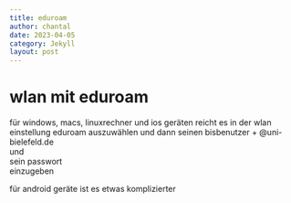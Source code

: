 ```yaml
---
title: eduroam
author: chantal
date: 2023-04-05
category: Jekyll
layout: post
---
```


# wlan mit eduroam

für windows, macs, linuxrechner und ios geräten reicht es in der wlan einstellung eduroam auszuwählen und dann
seinen bisbenutzer + @uni-bielefeld.de  
und  
sein passwort  
einzugeben

für android geräte ist es etwas komplizierter

